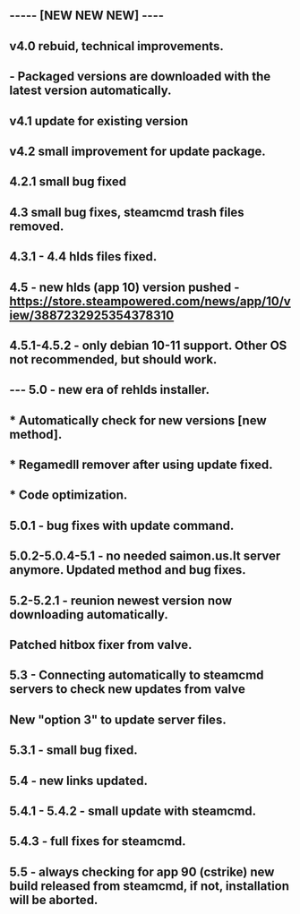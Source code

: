 ## ----- [NEW NEW NEW] ----
## v4.0 rebuid, technical improvements.
## - Packaged versions are downloaded with the latest version automatically.
## v4.1 update for existing version
## v4.2 small improvement for update package.
## 4.2.1 small bug fixed
## 4.3 small bug fixes, steamcmd trash files removed.
## 4.3.1 - 4.4 hlds files fixed.
## 4.5 - new hlds (app 10) version pushed - https://store.steampowered.com/news/app/10/view/3887232925354378310
## 4.5.1-4.5.2 - only debian 10-11 support. Other OS not recommended, but should work.
## --- 5.0 - new era of rehlds installer. 
## * Automatically check for new versions [new method].
## * Regamedll remover after using update fixed.
## * Code optimization.
## 5.0.1 - bug fixes with update command.
## 5.0.2-5.0.4-5.1 - no needed saimon.us.lt server anymore. Updated method and bug fixes.
## 5.2-5.2.1 - reunion newest version now downloading automatically.
## Patched hitbox fixer from valve.
## 5.3 - Connecting automatically to steamcmd servers to check new updates from valve
## New "option 3" to update server files.
## 5.3.1 - small bug fixed.
## 5.4 - new links updated.
## 5.4.1 - 5.4.2 - small update with steamcmd.
## 5.4.3 - full fixes for steamcmd.
## 5.5 - always checking for app 90 (cstrike) new build released from steamcmd, if not, installation will be aborted.
